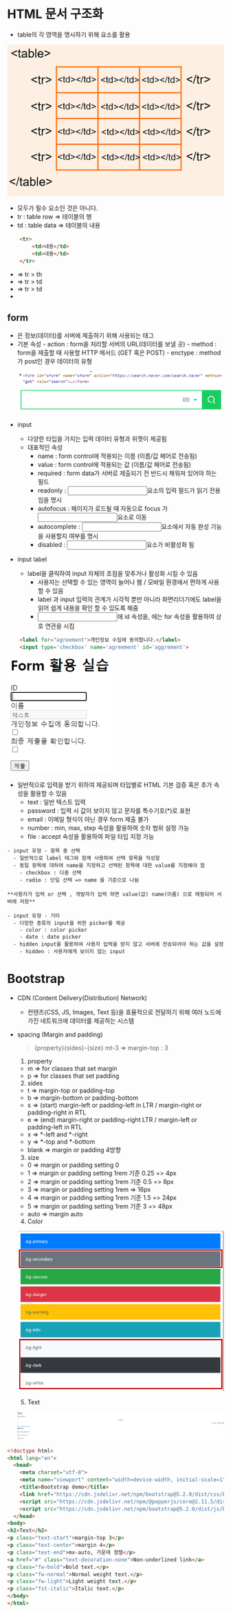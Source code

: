 # HTML 문서 구조화
  - table의 각 영역을 명시하기 위해 <thead> <tbody> <tfoot> 요소를 활용
  
  ![1](images/1.png)

  - 모두가 필수 요소인 것은 아니다.
  - tr : table row => 테이블의 행
  - td : table data => 테이블의 내용
```html
    <tr>
        <td>내용</td>
        <td>내용</td>
    </tr>
```
  - <thead> => tr > th
  - <tbody> => tr > td
  - <tfoot> => tr > td
  - <caption>

## form
  - <form>은 정보(데이터)를 서버에 제출하기 위해 사용되는 태그
  - <form> 기본 속성
    - action : form을 처리할 서버의 URL(데이터를 보낼 곳)
    - method : form을 제출할 때 사용할 HTTP 메서드 (GET 혹은 POST)
    - enctype : method가 post인 경우 데이터의 유형

    ![2](images/2.PNG)
    ![3](images/3.PNG)
    
  - input
    - 다양한 타입을 가지는 입력 데이터 유형과 위젯이 제공됨
    - 대표적인 속성
      - name : form control에 적용되는 이름 (이름/값 페어로 전송됨)
      - value : form control에 적용되는 값 (이름/값 페어로 전송됨)
      - required : form data가 서버로 제출되기 전 반드시 채워져 있어야 하는 필드
      - readonly : <input>요소의 입력 필드가 읽기 전용임을 명시
      - autofocus : 페이지가 로드될 때 자동으로 focus 가 <input>요소로 이동
      - autocomplete : <input>요소에서 자동 완성 기능을 사용할지 여부를 명시
      - disabled : <input>요소가 비활성화 됨
  - input label
    - label을 클릭하여 input 자체의 초점을 맞추거나 활성화 시킬 수 있음
      - 사용자는 선택할 수 있는 영역이 늘어나 웹 / 모바일 환경에서 편하게 사용할 수 있음
      - label 과 input 입력의 관계가 시각적 뿐만 아니라 화면리더기에도 label을 읽어 쉽게 내용을 확인 할 수 있도록 해줌
      - <input>에 id 속성을, <label>에는 for 속성을 활용하여 상호 연관을 시킴
```html
    <label for="agreement">개인정보 수집에 동의합니다.</label>
    <input type='checkbox' name='agreement' id='aggrement'>
```

   ![4](images/4.PNG)

   - 일반적으로 입력을 받기 위하여 제공되며 타입별로 HTML 기본 검증 혹은 추가 속성을 활용할 수 있음
      - text : 일반 텍스트 입력
      - password : 입력 시 값이 보이지 않고 문자를 특수기호(*)로 표현
      - email : 이메일 형식이 아닌 경우 form 제출 불가
      - number : min, max, step 속성을 활용하여 숫자 범위 설정 가능
      - file : accept 속성을 활용하여 파일 타입 지정 가능
    
    - input 유형 - 항목 중 선택
      - 일반적으로 label 태그와 함께 사용하여 선택 항목을 작성함
      - 동일 항목에 대하여 name을 지정하고 선택된 항목에 대한 value를 지정해야 함
        - checkbox : 다중 선택
        - radio : 단일 선택 => name 을 기준으로 나뉨

    **사용자가 입력 or 선택 , 개발자가 입력 하면 value(값) name(이름) 으로 매핑되어 서버에 저장**

    - input 유형 - 기타
      - 다양한 종류의 input을 위한 picker를 제공
        - color : color picker
        - date : date picker
      - hidden input을 활용하여 사용자 입력을 받지 않고 서버에 전송되어야 하는 값을 설정
        - hidden : 사용자에게 보이지 않는 input

# Bootstrap
  - CDN (Content Delivery(Distribution) Network)
    - 컨텐츠(CSS, JS, Images, Text 등)을 효율적으로 전달하기 위해 여러 노드에 가진 네트워크에 데이터를 제공하는 시스템

  - spacing (Margin and padding)
    > {property}{sides}-{size}
    > mt-3 => margin-top : 3
    1. property
      - m => for classes that set margin
      - p => for classes that set padding
    2. sides
      - t => margin-top or padding-top
      - b => margin-bottom or padding-bottom
      - s => (start) margin-left or padding-left in LTR / margin-right or padding-right in RTL
      - e => (end) margin-right or padding-right LTR / margin-left or padding-left in RTL
      - x => *-left and *-right
      - y => *-top and *-bottom
      - blank => margin or padding 4방향
    3. size
      - 0 => margin or padding setting 0
      - 1 => margin or padding setting 1rem 기준 0.25 => 4px
      - 2 => margin or padding setting 1rem 기준 0.5 => 8px
      - 3 => margin or padding setting 1rem => 16px
      - 4 => margin or padding setting 1rem 기준 1.5 => 24px
      - 5 => margin or padding setting 1rem 기준 3 => 48px
      - auto => margin auto
    4. Color
      
    ![5](images/5.PNG)

    5. Text

    ![6](images/6.PNG)

```html
<!doctype html>
<html lang="en">
  <head>
    <meta charset="utf-8">
    <meta name="viewport" content="width=device-width, initial-scale=1">
    <title>Bootstrap demo</title>
    <link href="https://cdn.jsdelivr.net/npm/bootstrap@5.2.0/dist/css/bootstrap.min.css" rel="stylesheet" integrity="sha384-gH2yIJqKdNHPEq0n4Mqa/HGKIhSkIHeL5AyhkYV8i59U5AR6csBvApHHNl/vI1Bx" crossorigin="anonymous">
    <script src="https://cdn.jsdelivr.net/npm/@popperjs/core@2.11.5/dist/umd/popper.min.js" integrity="sha384-Xe+8cL9oJa6tN/veChSP7q+mnSPaj5Bcu9mPX5F5xIGE0DVittaqT5lorf0EI7Vk" crossorigin="anonymous"></script>
	<script src="https://cdn.jsdelivr.net/npm/bootstrap@5.2.0/dist/js/bootstrap.min.js" integrity="sha384-ODmDIVzN+pFdexxHEHFBQH3/9/vQ9uori45z4JjnFsRydbmQbmL5t1tQ0culUzyK" crossorigin="anonymous"></script>
  </head>
<body>
<h2>Text</h2>
<p class="text-start">margin-top 3</p>
<p class="text-center">margin 4</p>
<p class="text-end">mx-auto, 가운데 정렬</p>
<a href="#" class="text-decoration-none">Non-underlined link</a>
<p class="fw-bold">Bold text.</p>
<p class="fw-normal">Normal weight text.</p>
<p class="fw-light">Light weight text.</p>
<p class="fst-italic">Italic text.</p>
</body>
</html>
```